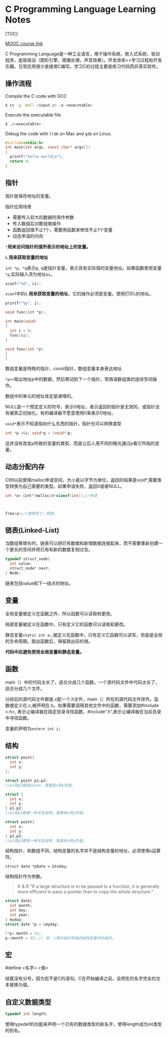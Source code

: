 # C Programming Language Learning Notes

[TOC]

[MOOC course link](https://www.icourse163.org/course/ZJU-200001)

C Programming Language是一种工业语言，用于操作系统，嵌入式系统，驱动程序，底层驱动（图形引擎，图像处理，声音效果）。开发效率>>学习过程和开发乐趣。日常应用很少直接用C编写。学习C的过程主要是练习代码而非真实软件。



## 操作流程

Compile the C code with GCC

```sh
$ cc -g -Wall <input.c> -o <executable>
```

Execute the executable file

```sh
$ ./<executable>
```

Debug the code with  `lldb` on Mac and `gdb` on Linux.

```c
#include<stdio.h>
int main(int argc, const char* argv[])
{
  printf("hello world\n");
  return 0;
}
```





## 指针

指针是保存地址的变量。

指针应用场景

* 需要传入较大的数据时用作参数
* 传入数组后对数组做操作
* 函数返回值不止1个，需要用函数来修改不止1个变量
* 动态申请的内存

`*`**用来访问指针的值所表示的地址上的变量。**

`&` **用来获取变量的地址**

`int *p，*q`表示p, q是指针变量，表示具有实际值的变量地址。如果函数使用变量`*p`,实际输入须为地址`&i`。

```c
scanf("%d", &i);
```

`scanf`中的`&` **用来获取变量的地址**，它的操作必须是变量。使用打印`i`的地址。

```c
printf("%p", i);
```

```c
void func(int *p);

int main(void)
{
  int i = 0;
  func(&i);
}

void func(int *p)
{
}

```

数组变量是特殊的指针，const指针。数组变量本身表达地址

`*p++`取出地址p中的数据，然后移动到下一个指针。常用语数组类的连续空间操作。

数组中的单元的地址肯定是递增的。

NULL是一个预定定义的符号，表示0地址，表示返回的指针是无效的，或指针没有被真正初始化。有的编译器不愿意使用0来表示0地址。

`void*`表示不知道指向什么东西的指针。指针也可以转换类型

```c
int *p =&i; void*q = (void*)p;
```

这并没有改变p所致的变量的类型，而是让后人用不同的眼光通过p看它所指的变量。

## 动态分配内存

C99以前使用malloc申请空间，大小是以字节为单位，返回的结果是void*,需要类型转换为自己需要的类型。如果申请失败，返回0或者NULL。

```C
int *a=（int*)malloc(n*sizeof(int));//申请



free(a);//使用完了，释放。
```

## 链表(Linked-List)

当数组等增长时，链表可以把已有数据和新增数据连接起来，而不需要重新创建一个更长的空间并把已有和新的数据复制过去。

```C
typedef struct_node{
  int value;
  struct_node* next;
} Node;
```

链表包括value和下一结点的地址。

## 变量

全局变量被定义在函数之外，所以函数可以读取和更改。

局部变量被定义在函数中，只有定义它的函数可以读取和更改。

静态变量`static int a;`,被定义在函数中，只有定义它函数可以读写，但是是全局的生命周期。跳出函数后，保留跳出前的值。

**代码中应避免使用全局变量和静态变量。**



## 函数

main（）中的代码太长了，适合分成几个函数。一个源代码文件中代码太长了，适合分成几个文件。

分拆后的源代码文件都是.c配一个.h文件，main（）所在的源代码文件除外。函数被定义在.c,被声明在.h。如果需要调用其他文件中的函数，需要添加#include <.h>, 表示让编译器在指定目录寻找函数，#include”.h”,表示让编译器在当前目录中寻找函数。

变量的声明为`extern int i;`



## 结构

```C
struct point{
  int x;
  int y;
};

struct point p1,p2;
//p1和p2都是point，里面有x和y的值。

struct {
  int x;
  int y;
} p1,p2;
//p1和p2都是一种无名结构，里面有x和y的值。

struct point{
  int x;
  int y;
} p1,p2;
//p1和p2都是一种无名结构，里面有x和y的值。
```

结构指针，和数组不同，结构变量的名字并不是结构变量的地址，必须使用`&`运算符。

`struct date *pDate = &today;`

结构指针作为参数。

> K & R "If a large structure is to be passed to a function, it is generally more efficient to pass a pointer than to copy the whole structure."

```C
struct date{
  int month;
  int day;
  int year;
} myday;
struct date *p = &myday;

(*p).month = 12;
p->month = 12; // 用 ->表示指针所指的结构变量中的成员。
```

## 宏

#define <名字> <值>

结尾没有分号，因为宏不是C的语句。C在开始编译之前，会把宏的名字完全的文本替换为值。



## 自定义数据类型

```C
typedef int length;
```

使用typedef的功能来声明一个已有的数据类型的新名字，使得length成为int类型的别名。
